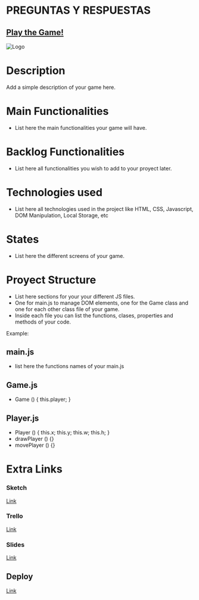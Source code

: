 # PREGUNTAS Y RESPUESTAS

## [Play the Game!](https://elliotfern.github.io/preguntas-y-respuestas/)

![Logo](https://)

# Description

Add a simple description of your game here.

# Main Functionalities

- List here the main functionalities your game will have.

# Backlog Functionalities

- List here all functionalities you wish to add to your proyect later.

# Technologies used

- List here all technologies used in the project like HTML, CSS, Javascript, DOM Manipulation, Local Storage, etc

# States

- List here the different screens of your game.

# Proyect Structure

- List here sections for your your different JS files.
- One for main.js to manage DOM elements, one for the Game class and one for each other class file of your game.
- Inside each file you can list the functions, clases, properties and methods of your code.

Example:

## main.js

- list here the functions names of your main.js

## Game.js

- Game () {
  this.player;
  }

## Player.js

- Player () {
  this.x;
  this.y;
  this.w;
  this.h;
  }
- drawPlayer () {}
- movePlayer () {}

# Extra Links

### Sketch

[Link](www.your-excalidraw-url-here.com)

### Trello

[Link](www.your-trello-url-here.com)

### Slides

[Link](www.your-slides-url-here.com)

## Deploy

[Link](www.your-deploy-url-here.com)

